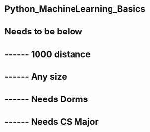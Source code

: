 # Python_MachineLearning_Basics
# Needs to be below 
# ------ 1000 distance 
# ------ Any size 
# ------ Needs Dorms 
# ------ Needs CS Major
